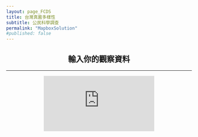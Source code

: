 ```yaml
---
layout: page_FCDS
title: 台灣真菌多樣性
subtitle: 公民科學調查
permalink: "MapboxSolution"
#published: false
---
```

<h2 style="text-align: center;">輸入你的觀察資料</h2>
<hr>
<div style="text-align:center;">
  <iframe frameborder="0"
          scrolling="no"
#          style="overflow:hidden"
          height:"950" 
          width:"100%" 
          src="https://script.google.com/macros/s/AKfycbxJqAglqBDa4JNg1DJp0IsCdyMUfjoRFmXNkPFC9QYZseLuMmRTWFBepDE-nmvNICXk4A/exec"></iframe>
</div>

